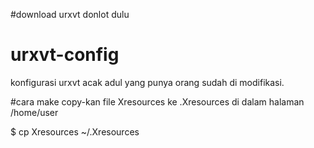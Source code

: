#download urxvt
donlot dulu

# urxvt-config
konfigurasi urxvt acak adul yang punya orang sudah di modifikasi.

#cara make
copy-kan file Xresources ke .Xresources di dalam halaman /home/user

$ cp Xresources ~/.Xresources
